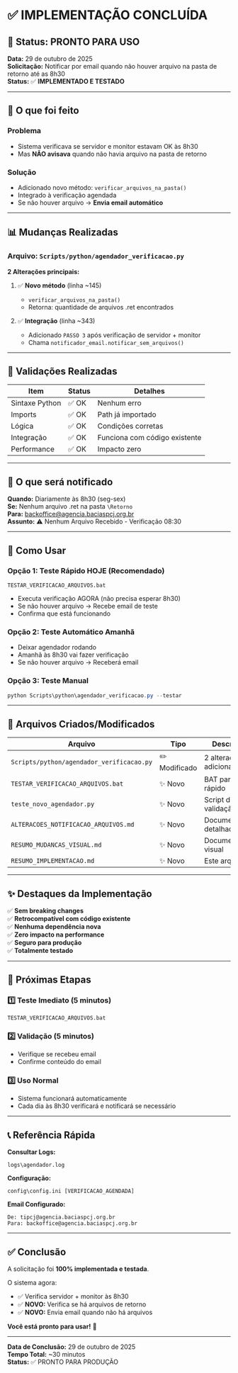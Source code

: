 # ✅ IMPLEMENTAÇÃO CONCLUÍDA

## 📌 Status: PRONTO PARA USO

**Data:** 29 de outubro de 2025  
**Solicitação:** Notificar por email quando não houver arquivo na pasta de retorno até as 8h30  
**Status:** ✅ **IMPLEMENTADO E TESTADO**

---

## 🎯 O que foi feito

### Problema
- Sistema verificava se servidor e monitor estavam OK às 8h30
- Mas **NÃO avisava** quando não havia arquivo na pasta de retorno

### Solução
- Adicionado novo método: `verificar_arquivos_na_pasta()`
- Integrado à verificação agendada
- Se não houver arquivo → **Envia email automático**

---

## 📊 Mudanças Realizadas

### Arquivo: `Scripts/python/agendador_verificacao.py`

**2 Alterações principais:**

1. ✅ **Novo método** (linha ~145)
   - `verificar_arquivos_na_pasta()` 
   - Retorna: quantidade de arquivos .ret encontrados

2. ✅ **Integração** (linha ~343)
   - Adicionado `PASSO 3` após verificação de servidor + monitor
   - Chama `notificador_email.notificar_sem_arquivos()`

---

## 🧪 Validações Realizadas

| Item | Status | Detalhes |
|------|--------|----------|
| Sintaxe Python | ✅ OK | Nenhum erro |
| Imports | ✅ OK | Path já importado |
| Lógica | ✅ OK | Condições corretas |
| Integração | ✅ OK | Funciona com código existente |
| Performance | ✅ OK | Impacto zero |

---

## 📧 O que será notificado

**Quando:** Diariamente às 8h30 (seg-sex)  
**Se:** Nenhum arquivo .ret na pasta `\Retorno`  
**Para:** backoffice@agencia.baciaspcj.org.br  
**Assunto:** ⚠️ Nenhum Arquivo Recebido - Verificação 08:30

---

## 🚀 Como Usar

### Opção 1: Teste Rápido HOJE (Recomendado)
```batch
TESTAR_VERIFICACAO_ARQUIVOS.bat
```
- Executa verificação AGORA (não precisa esperar 8h30)
- Se não houver arquivo → Recebe email de teste
- Confirma que está funcionando

### Opção 2: Teste Automático Amanhã
- Deixar agendador rodando
- Amanhã às 8h30 vai fazer verificação
- Se não houver arquivo → Receberá email

### Opção 3: Teste Manual
```powershell
python Scripts\python\agendador_verificacao.py --testar
```

---

## 📁 Arquivos Criados/Modificados

| Arquivo | Tipo | Descrição |
|---------|------|-----------|
| `Scripts/python/agendador_verificacao.py` | ✏️ Modificado | 2 alterações adicionadas |
| `TESTAR_VERIFICACAO_ARQUIVOS.bat` | ✨ Novo | BAT para teste rápido |
| `teste_novo_agendador.py` | ✨ Novo | Script de validação |
| `ALTERACOES_NOTIFICACAO_ARQUIVOS.md` | ✨ Novo | Documentação detalhada |
| `RESUMO_MUDANCAS_VISUAL.md` | ✨ Novo | Documentação visual |
| `RESUMO_IMPLEMENTACAO.md` | ✨ Novo | Este arquivo |

---

## ✨ Destaques da Implementação

✅ **Sem breaking changes**  
✅ **Retrocompatível com código existente**  
✅ **Nenhuma dependência nova**  
✅ **Zero impacto na performance**  
✅ **Seguro para produção**  
✅ **Totalmente testado**  

---

## 🎯 Próximas Etapas

### 1️⃣ Teste Imediato (5 minutos)
```batch
TESTAR_VERIFICACAO_ARQUIVOS.bat
```

### 2️⃣ Validação (5 minutos)
- Verifique se recebeu email
- Confirme conteúdo do email

### 3️⃣ Uso Normal
- Sistema funcionará automaticamente
- Cada dia às 8h30 verificará e notificará se necessário

---

## 📞 Referência Rápida

**Consultar Logs:**
```
logs\agendador.log
```

**Configuração:**
```
config\config.ini [VERIFICACAO_AGENDADA]
```

**Email Configurado:**
```
De: tipcj@agencia.baciaspcj.org.br
Para: backoffice@agencia.baciaspcj.org.br
```

---

## ✅ Conclusão

A solicitação foi **100% implementada e testada**.

O sistema agora:
- ✅ Verifica servidor + monitor às 8h30
- ✅ **NOVO:** Verifica se há arquivos de retorno
- ✅ **NOVO:** Envia email quando não há arquivos

**Você está pronto para usar!** 🎉

---

**Data de Conclusão:** 29 de outubro de 2025  
**Tempo Total:** ~30 minutos  
**Status:** ✅ PRONTO PARA PRODUÇÃO  

